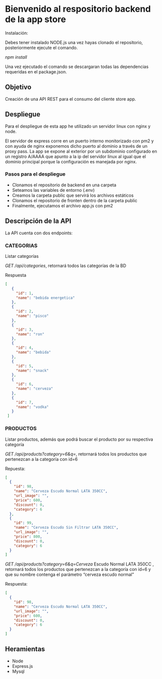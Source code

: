 # Bienvenido al respositorio backend de la app store

Instalación:

Debes tener instalado NODE.js una vez hayas clonado el repositorio, posteriormente ejecute el comando.

*npm install*

Una vez ejecutado el comando se descargaran todas las dependencias requeridas en el package.json.

## Objetivo

Creación de una API REST para el consumo del cliente store app.

## Despliegue

Para el despliegue de esta app he utilizado un servidor linux con nginx y node.

El servidor de express corre en un puerto interno monitorizado con pm2 y con ayuda de nginx exponemos dicho puerto al dominio a través de un proxy pass. La app se expone al exterior por un subdominio configurado en un registro A/AAAA que apunto a la ip del servidor linux al igual que el dominio principal porque la configuración es manejada por nginx.

### Pasos para el despliegue

- Clonamos el repositorio de backend en una carpeta
- Seteamos las variables de entorno (.env) 
- Creamos la carpeta public que servirá los archivos estáticos 
- Clonamos el repositorio de fronten dentro de la carpeta public 
- Finalmente, ejecutamos el archivo app.js con pm2

## Descripción de la API
La API cuenta con dos endpoints:

### CATEGORIAS

Listar categorías

*GET /api/categories*, retornará todos las categorías de la BD

Respuesta

```json
[
   {
     "id": 1,
     "name": "bebida energetica"
   },
   {
     "id": 2,
     "name": "pisco"
   },
   {
     "id": 3,
     "name": "ron"
   },
   {
     "id": 4,
     "name": "bebida"
   },
   {
     "id": 5,
     "name": "snack"
   },
   {
     "id": 6,
     "name": "cerveza"
   },
   {
     "id": 7,
     "name": "vodka"
   }
 ]
```
### PRODUCTOS

Listar productos, además que podrá buscar el producto por su respectiva categoría

*GET /api/products?category=6&q=*, retornará todos los productos que pertenezcan a la categoría con id=6

Repuesta:

```json
[
  {
    "id": 98,
    "name": "Cerveza Escudo Normal LATA 350CC",
    "url_image": "",
    "price": 600,
    "discount": 0,
    "category": 6
  },
  {
    "id": 99,
    "name": "Cerveza Escudo Sin Filtrar LATA 350CC",
    "url_image": "",
    "price": 800,
    "discount": 0,
    "category": 6
  }
]
```
*GET /api/products?category=6&q=Cerveza* Escudo Normal LATA 350CC , retornará todos los productos que pertenezcan a la categoría con id=6 y que su nombre contenga el parámetro “cerveza escudo normal”

Respuesta:
```json
[
  {
    "id": 98,
    "name": "Cerveza Escudo Normal LATA 350CC",
    "url_image": "",
    "price": 600,
    "discount": 0,
    "category": 6
  }
]
```

## Heramientas

- Node
- Express.js
- Mysql
